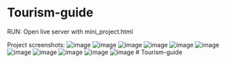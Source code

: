 ﻿# Tourism-guide
RUN:
Open live server with mini_project.html

Project screenshots:
![image](https://github.com/user-attachments/assets/ccb358cf-ca3d-44e7-8423-9f721f4bda30)
![image](https://github.com/user-attachments/assets/fa6a35d2-9bda-45af-96b2-327d694d358a)
![image](https://github.com/user-attachments/assets/b1ff1b6c-8e57-437c-81bb-ca461adb890a)
![image](https://github.com/user-attachments/assets/2b82d1dc-dfc6-4fae-8790-0c39886b67b4)
![image](https://github.com/user-attachments/assets/5b554009-7b37-4e45-ac0b-2355d6803e11)
![image](https://github.com/user-attachments/assets/c21f99e0-7eac-4be9-b389-375a5a2ad927)
![image](https://github.com/user-attachments/assets/efb26b3a-9305-470e-bb5b-1b6aaeb433dc)
![image](https://github.com/user-attachments/assets/397cf76f-9873-4e36-86e9-7870df2fe5a1)
![image](https://github.com/user-attachments/assets/5613fbd8-e21b-49af-98f8-3c2a77e431f4)
![image](https://github.com/user-attachments/assets/42225a6d-fa0b-4947-91f2-c242cbccf01b)
![image](https://github.com/user-attachments/assets/7fb1b6a7-bc1e-496e-870b-92ce55619afa)
#   T o u r i s m - g u i d e  
 